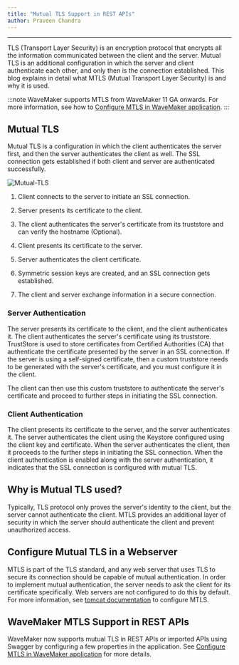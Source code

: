 ```yaml
---
title: "Mutual TLS Support in REST APIs"
author: Praveen Chandra
---
```

---

TLS (Transport Layer Security) is an encryption protocol that encrypts all the information communicated between the client and the server. Mutual TLS is an additional configuration in which the server and client authenticate each other, and only then is the connection established. This blog explains in detail what MTLS (Mutual Transport Layer Security) is and why it is used.

:::note
WaveMaker supports MTLS from WaveMaker 11 GA onwards. For more information, see how to [Configure MTLS in WaveMaker application](/learn/how-tos/configure-mtls-in-wmapp).
:::

<!-- truncate -->

## Mutual TLS

Mutual TLS is a configuration in which the client authenticates the server first, and then the server authenticates the client as well. The SSL connection gets established if both client and server are authenticated successfully. 

![Mutual-TLS](/learn/assets/mutual-tls.png)

1. Client connects to the server to initiate an SSL connection.

2. Server presents its certificate to the client.

3. The client authenticates the server's certificate from its truststore and can verify the hostname (Optional).

4. Client presents its certificate to the server.

5. Server authenticates the client certificate.

6. Symmetric session keys are created, and an SSL connection gets established.

7. The client and server exchange information in a secure connection.

### Server Authentication

The server presents its certificate to the client, and the client authenticates it. The client authenticates the server's certificate using its truststore. TrustStore is used to store certificates from Certified Authorities (CA) that authenticate the certificate presented by the server in an SSL connection. If the server is using a self-signed certificate, then a custom truststore needs to be generated with the server's certificate, and you must configure it in the client. 

The client can then use this custom truststore to authenticate the server's certificate and proceed to further steps in initiating the SSL connection.

### Client Authentication

The client presents its certificate to the server, and the server authenticates it. The server authenticates the client using the Keystore configured using the client key and certificate. When the server authenticates the client, then it proceeds to the further steps in initiating the SSL connection. When the client authentication is enabled along with the server authentication, it indicates that the SSL connection is configured with mutual TLS.

## Why is Mutual TLS used?

Typically, TLS protocol only proves the server's identity to the client, but the server cannot authenticate the client. MTLS provides an additional layer of security in which the server should authenticate the client and prevent unauthorized access. 

## Configure Mutual TLS in a Webserver

MTLS is part of the TLS standard, and any web server that uses TLS to secure its connection should be capable of mutual authentication. In order to implement mutual authentication, the server needs to ask the client for its certificate specifically. Web servers are not configured to do this by default. For more information, see [tomcat documentation](https://tomcat.apache.org/tomcat-9.0-doc/ssl-howto.html) to configure MTLS.

## WaveMaker MTLS Support in REST APIs

WaveMaker now supports mutual TLS in REST APIs or imported APIs using Swagger by configuring a few properties in the application. See [Configure MTLS in WaveMaker application](/learn/how-tos/configure-mtls-in-wmapp) for more details.